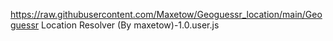  https://raw.githubusercontent.com/Maxetow/Geoguessr_location/main/Geoguessr Location Resolver (By maxetow)-1.0.user.js
